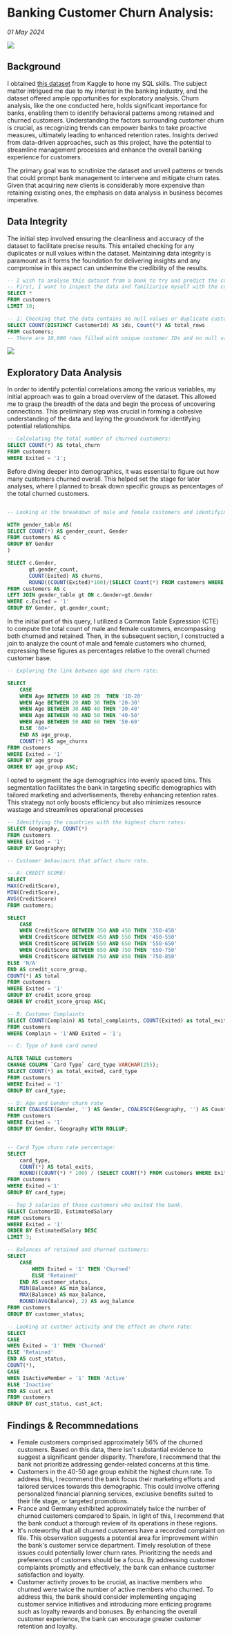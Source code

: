 # Banking Customer Churn Analysis:
*01 May 2024*


![](https://images.stockcake.com/public/1/9/f/19fabc82-245f-4bda-9db7-de541d0912b7_large/banking-service-area-stockcake.jpg)


## Background
I obtained [this dataset](https://www.kaggle.com/datasets/radheshyamkollipara/bank-customer-churn) from Kaggle to hone my SQL skills. The subject matter intrigued me due to my interest in the banking industry, and the dataset offered ample opportunities for exploratory analysis. Churn analysis, like the one conducted here, holds significant importance for banks, enabling them to identify behavioral patterns among retained and churned customers. Understanding the factors surrounding customer churn is crucial, as recognizing trends can empower banks to take proactive measures, ultimately leading to enhanced retention rates. Insights derived from data-driven approaches, such as this project, have the potential to streamline management processes and enhance the overall banking experience for customers.

The primary goal was to scrutinize the dataset and unveil patterns or trends that could prompt bank management to intervene and mitigate churn rates. Given that acquiring new clients is considerably more expensive than retaining existing ones, the emphasis on data analysis in business becomes imperative.

## Data Integrity
The initial step involved ensuring the cleanliness and accuracy of the dataset to facilitate precise results. This entailed checking for any duplicates or null values within the dataset. Maintaining data integrity is paramount as it forms the foundation for delivering insights and any compromise in this aspect can undermine the credibility of the results.
```sql
-- I wish to analyse this dataset from a bank to try and predict the customer churn rate. 
-- First, I want to inspect the data and familiarise myself with the column headers:
SELECT *
FROM customers
LIMIT 10;

-- 1: Checking that the data contains no null values or duplicate customers:
SELECT COUNT(DISTINCT CustomerId) AS ids, Count(*) AS total_rows
FROM customers;
-- There are 10,000 rows filled with unique customer IDs and no null values
```
![](https://images.stockcake.com/public/6/5/1/65172cc1-ecc1-494c-a5ca-f2fc52dd73f4_large/card-payment-processed-stockcake.jpg) 

## Exploratory Data Analysis
In order to identify potential correlations among the various variables, my initial approach was to gain a broad overview of the dataset. This allowed me to grasp the breadth of the data and begin the process of uncovering connections. This preliminary step was crucial in forming a cohesive understanding of the data and laying the groundwork for identifying potential relationships.

```sql
-- Calculating the total number of churned customers:
SELECT COUNT(*) AS total_churn
FROM customers
WHERE Exited = '1';
```
Before diving deeper into demographics, it was essential to figure out how many customers churned overall. This helped set the stage for later analyses, where I planned to break down specific groups as percentages of the total churned customers.

```sql

-- Looking at the breakdown of male and female customers and identifying the churn rate by gender:

WITH gender_table AS(
SELECT COUNT(*) AS gender_count, Gender
FROM customers AS c
GROUP BY Gender
) 

SELECT c.Gender, 
       gt.gender_count, 
       COUNT(Exited) AS churns,
       ROUND((COUNT(Exited)*100)/(SELECT Count(*) FROM customers WHERE Exited = '1'), 1) AS pct_gender
FROM customers AS c
LEFT JOIN gender_table gt ON c.Gender=gt.Gender
WHERE c.Exited = '1'
GROUP BY Gender, gt.gender_count;
```
In the initial part of this query, I utilized a Common Table Expression (CTE) to compute the total count of male and female customers, encompassing both churned and retained. Then, in the subsequent section, I constructed a join to analyze the count of male and female customers who churned, expressing these figures as percentages relative to the overall churned customer base.

```sql
-- Exploring the link between age and churn rate:

SELECT 
	CASE 
    WHEN Age BETWEEN 10 AND 20  THEN '10-20'
    WHEN Age BETWEEN 20 AND 30 THEN '20-30'
    WHEN Age BETWEEN 30 AND 40 THEN '30-40'
	WHEN Age BETWEEN 40 AND 50 THEN '40-50'
    WHEN Age BETWEEN 50 AND 60 THEN '50-60'
    ELSE '60+'
    END AS age_group,
    COUNT(*) AS age_churns
FROM customers
WHERE Exited = '1'
GROUP BY age_group
ORDER BY age_group ASC;		
```

I opted to segment the age demographics into evenly spaced bins. This segmentation facilitates the bank in targeting specific demographics with tailored marketing and advertisements, thereby enhancing retention rates. This strategy not only boosts efficiency but also minimizes resource wastage and streamlines operational processes

```sql
-- Idenitfying the countries with the highest churn rates:
SELECT Geography, COUNT(*)
FROM customers
WHERE Exited = '1'
GROUP BY Geography;

-- Customer behaviours that affect churn rate.

-- A: CREDIT SCORE:
SELECT 
MAX(CreditScore),
MIN(CreditScore),
AVG(CreditScore)
FROM customers;

SELECT 
	CASE 
    WHEN CreditScore BETWEEN 350 AND 450 THEN '350-450'
	WHEN CreditScore BETWEEN 450 AND 550 THEN '450-550'
	WHEN CreditScore BETWEEN 550 AND 650 THEN '550-650'
	WHEN CreditScore BETWEEN 650 AND 750 THEN '650-750'
	WHEN CreditScore BETWEEN 750 AND 850 THEN '750-850'
ELSE 'N/A'
END AS credit_score_group,
COUNT(*) AS total
FROM customers
WHERE Exited = '1'
GROUP BY credit_score_group
ORDER BY credit_score_group ASC;

-- B: Customer Complaints
SELECT COUNT(Complain) AS total_complaints, COUNT(Exited) as total_exits
FROM customers
WHERE Complain = '1'AND Exited = '1';

-- C: Type of bank card owned

ALTER TABLE customers
CHANGE COLUMN `Card Type` card_type VARCHAR(255);
SELECT COUNT(*) as total_exited, card_type
FROM customers
WHERE Exited = '1'
GROUP BY card_type;

-- D: Age and Gender churn rate
SELECT COALESCE(Gender, '') AS Gender, COALESCE(Geography, '') AS Country, Count(*) AS total_exits
FROM customers
WHERE Exited = '1'
GROUP BY Gender, Geography WITH ROLLUP;


-- Card Type churn rate percentage:
SELECT 
    card_type, 
    COUNT(*) AS total_exits, 
    ROUND((COUNT(*) * 100) / (SELECT COUNT(*) FROM customers WHERE Exited = '1'), 1) AS pct_card_type
FROM customers
WHERE Exited ='1'
GROUP BY card_type;

-- Top 3 salaries of those customers who exited the bank.
SELECT CustomerID, EstimatedSalary
FROM customers
WHERE Exited = '1'
ORDER BY EstimatedSalary DESC
LIMIT 3;

-- Balances of retained and churned customers:
SELECT 
    CASE 
        WHEN Exited = '1' THEN 'Churned'
        ELSE 'Retained' 
    END AS customer_status,
    MIN(Balance) AS min_balance,
    MAX(Balance) AS max_balance,
    ROUND(AVG(Balance), 2) AS avg_balance
FROM customers
GROUP BY customer_status;

-- Looking at custmer activity and the effect on churn rate:
SELECT
CASE
WHEN Exited = '1' THEN 'Churned'
ELSE 'Retained'
END AS cust_status,
COUNT(*),
CASE 
WHEN IsActiveMember = '1' THEN 'Active'
ELSE 'Inactive'
END AS cust_act
FROM customers
GROUP BY cust_status, cust_act;
```

## Findings & Recommnedations
- Female customers comprised approximately 56% of the churned customers. Based on this data, there isn't substantial evidence to suggest a significant gender disparity. Therefore, I recommend that the bank not prioritize addressing gender-related concerns at this time.
- Customers in the 40-50 age group exhibit the highest churn rate. To address this, I recommend the bank focus their marketing efforts and tailored services towards this demographic. This could involve offering personalized financial planning services, exclusive benefits suited to their life stage, or targeted promotions.
- France and Germany exhibited approximately twice the number of churned customers compared to Spain. In light of this, I recommend that the bank conduct a thorough review of its operations in these regions.
- It's noteworthy that all churned customers have a recorded complaint on file. This observation suggests a potential area for improvement within the bank's customer service department. Timely resolution of these issues could potentially lower churn rates. Prioritizing the needs and preferences of customers should be a focus. By addressing customer complaints promptly and effectively, the bank can enhance customer satisfaction and loyalty.
- Customer activity proves to be crucial, as inactive members who churned were twice the number of active members who churned. To address this, the bank should consider implementing engaging customer service initiatives and introducing more enticing programs such as loyalty rewards and bonuses. By enhancing the overall customer experience, the bank can encourage greater customer retention and loyalty.
